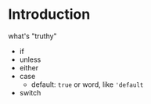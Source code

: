 # Introduction

what's "truthy"

* if
* unless
* either
* case
  * default: `true` or word, like `'default`
* switch
